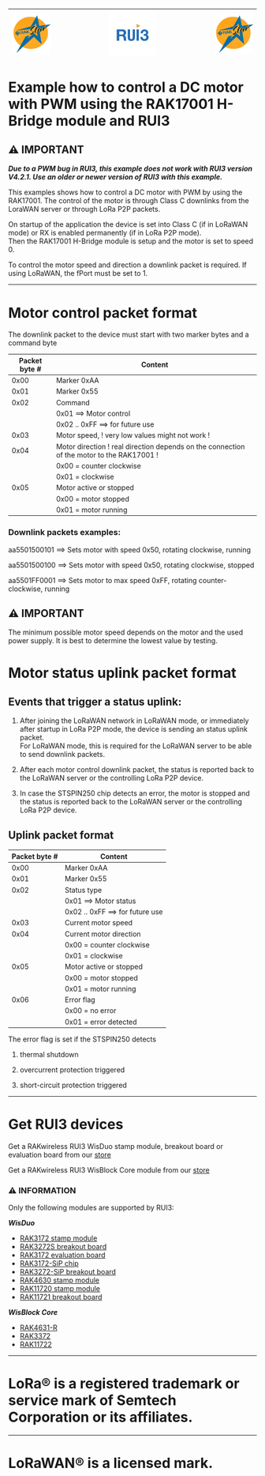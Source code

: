 | <img src="../assets/rakstar.jpg" alt="RAKWireless"> | <img src="../assets/RUI3.jpg" alt="RUI3" width=30%> | <img src="../assets/rakstar.jpg" alt="RAKstar" > |    
| :-: | :-: | :-: |     

# Example how to control a DC motor with PWM using the RAK17001 H-Bridge module and RUI3

## ⚠️ IMPORTANT 
_**Due to a PWM bug in RUI3, this example does not work with RUI3 version V4.2.1. Use an older or newer version of RUI3 with this example.**_

This examples shows how to control a DC motor with PWM by using the RAK17001. The control of the motor is through Class C downlinks from the LoraWAN server or through LoRa P2P packets.     

On startup of the application the device is set into Class C (if in LoRaWAN mode) or RX is enabled permanently (if in LoRa P2P mode).     
Then the RAK17001 H-Bridge module is setup and the motor is set to speed 0.

To control the motor speed and direction a downlink packet is required. If using LoRaWAN, the fPort must be set to 1.      

----

# Motor control packet format

The downlink packet to the device must start with two marker bytes and a command byte 

| Packet byte # | Content                                                                                   |
| ------------- | ----------------------------------------------------------------------------------------- |
| 0x00          | Marker 0xAA                                                                               |
| 0x01          | Marker 0x55                                                                               |
| 0x02          | Command                                                                                   |
|               | 0x01 ==> Motor control                                                                    |
|               | 0x02 .. 0xFF ==> for future use                                                           |
| 0x03          | Motor speed, ! very low values might not work !                                           |
| 0x04          | Motor direction ! real direction depends on the connection of the motor to the RAK17001 ! |
|               | 0x00 = counter clockwise                                                                  |
|               | 0x01 = clockwise                                                                          |
| 0x05          | Motor active or stopped                                                                   |
|               | 0x00 = motor stopped                                                                      |
|               | 0x01 = motor running                                                                      |

### Downlink packets examples:

aa5501500101
==> Sets motor with speed 0x50, rotating clockwise, running

aa5501500100
==> Sets motor with speed 0x50, rotating clockwise, stopped

aa5501FF0001
==> Sets motor to max speed 0xFF, rotating counter-clockwise, running


## ⚠️ IMPORTANT 
The minimum possible motor speed depends on the motor and the used power supply. It is best to determine the lowest value by testing.     

# Motor status uplink packet format

## Events that trigger a status uplink:

1) After joining the LoRaWAN network in LoRaWAN mode, or immediately after startup in LoRa P2P mode, the device is sending an status uplink packet.     
For LoRaWAN mode, this is required for the LoRaWAN server to be able to send downlink packets.

2) After each motor control downlink packet, the status is reported back to the LoRaWAN server or the controlling LoRa P2P device.

3) In case the STSPIN250 chip detects an error, the motor is stopped and the status is reported back to the LoRaWAN server or the controlling LoRa P2P device.

## Uplink packet format

| Packet byte # | Content                         |
| ------------- | ------------------------------- |
| 0x00          | Marker 0xAA                     |
| 0x01          | Marker 0x55                     |
| 0x02          | Status type                     |
|               | 0x01 ==> Motor status           |
|               | 0x02 .. 0xFF ==> for future use |
| 0x03          | Current motor speed             |
| 0x04          | Current motor direction         |
|               | 0x00 = counter clockwise        |
|               | 0x01 = clockwise                |
| 0x05          | Motor active or stopped         |
|               | 0x00 = motor stopped            |
|               | 0x01 = motor running            |
| 0x06          | Error flag                      |
|               | 0x00 = no error                 |
|               | 0x01 = error detected           |

The error flag is set if the STSPIN250 detects

1) thermal shutdown

2) overcurrent protection triggered

3) short-circuit protection triggered

----

# Get RUI3 devices

Get a RAKwireless RUI3 WisDuo stamp module, breakout board or evaluation board from our [store](https://store.rakwireless.com/collections/new-menu-modules)

Get a RAKwireless RUI3 WisBlock Core module from our [store](https://store.rakwireless.com/collections/wisblock-core)

### ⚠️ INFORMATION 
Only the following modules are supported by RUI3:    

_**WisDuo**_
- [RAK3172 stamp module](https://docs.rakwireless.com/Product-Categories/WisDuo/RAK3172-Module/Overview/)
- [RAK3272S breakout board](https://docs.rakwireless.com/Product-Categories/WisDuo/RAK3272S-Breakout-Board/Overview/)
- [RAK3172 evaluation board](https://docs.rakwireless.com/Product-Categories/WisDuo/RAK3172-Evaluation-Board/Overview/)
- [RAK3172-SiP chip](https://docs.rakwireless.com/Product-Categories/WisDuo/RAK3172-SiP/Overview/)
- [RAK3272-SiP breakout board](https://docs.rakwireless.com/Product-Categories/WisDuo/RAK3272-SiP-Breakout-Board/Overview/)
- [RAK4630 stamp module](https://docs.rakwireless.com/Product-Categories/WisDuo/RAK4630-Module/Overview/)
- [RAK11720 stamp module](https://docs.rakwireless.com/Product-Categories/WisDuo/RAK11720-Module/Overview/)    
- [RAK11721 breakout board](https://docs.rakwireless.com/Product-Categories/WisDuo/RAK11721-Breakout-Board/Overview/)    

_**WisBlock Core**_
- [RAK4631-R](https://docs.rakwireless.com/Product-Categories/WisBlock/RAK4631-R/Overview/)
- [RAK3372](https://docs.rakwireless.com/Product-Categories/WisBlock/RAK3372/Overview/)
- [RAK11722](https://docs.rakwireless.com/Product-Categories/WisBlock/RAK11722/Overview/)

----

# LoRa® is a registered trademark or service mark of Semtech Corporation or its affiliates. 

----

# LoRaWAN® is a licensed mark.